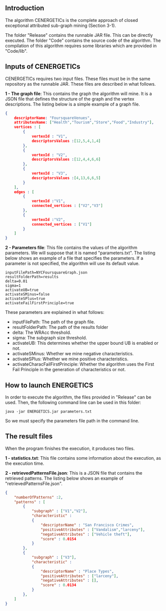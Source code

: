 ## Introduction
The algorithm CENERGETICs is the complete approach of closed exceptional attributed sub-graph mining (Section 3-1).  

The folder "Release" contains the runnable JAR file. This can be directly executed. The folder "Code" contains the source code of the algorithm.  The compilation of this algorithm requires some libraries which are provided in "Code/lib".

## Inputs of CENERGETICs
CENERGETICs requires two input files. These files must be in the same repository as the runnable JAR. These files are described in what follows.

**1 - The graph file**: This contains the graph the algorithm will mine. It is a JSON file that defines the structure of the graph and the vertex descriptions. The listing below is a simple example of a graph file.
```json
{
	descriptorName: "FoursquareVenues",
	attributesName: ["Health","Tourism","Store","Food","Industry"],
	vertices : [
		{
			vertexId : "V1",
			descriptorsValues :[12,5,4,1,4]
		},
		{
			vertexId : "V2",
			descriptorsValues :[12,4,4,6,6]
		},
		{
			vertexId : "V3",
			descriptorsValues :[4,13,6,6,5]
		}
	],
	edges : [
		{
			vertexId :"V1",
			connected_vertices : ["V2","V3"]
		},
		{
			vertexId :"V2",
			connected_vertices : ["V1"]
		}
	]
}
```

**2 - Parameters file**: This file contains the values of the algorithm parameters. We will suppose that it is named "parameters.txt". The listing below shows an example of a file that specifies the parameters. If a parameter is not specified, the algorithm will use its default value. 
```
inputFilePath=NYCFoursquareGraph.json
resultFolderPath=results
delta=0.01
sigma=1
activateUB=true
activateSMinus=false
activateSPlus=true
activateFailFirstPrinciple=true
```
These parameters are explained in what follows:
- inputFilePath: The path of the graph file.
- resultFolderPath: The path of the results folder
- delta: The WRAcc threshold.
- sigma: The subgraph size threshold.
- activateUB: This determines whether the upper bound UB is enabled or not.
- activateSMinus: Whether we mine negative characteristics.
- activateSPlus: Whether we mine positive characteristics.
- activateCharacFailFirstPrinciple: Whether the algorithm uses the First Fail Principle in the generation of characteristics or not.

## How to launch ENERGETICS
In order to execute the algorithm, the files provided in "Release" can be used. Then, the following command line can be used in this folder:
```
java -jar ENERGETICS.jar parameters.txt
```

So we must specify the parameters file path in the command line.

## The result files
When the program finishes the execution, it produces two files.

**1 - statistics.txt**: This file contains some information about the execution, as the execution time.

**2 - retrievedPatternsFile.json**: This is a JSON file that contains the retrieved patterns. The listing below shows an example of "retrievedPatternsFile.json".

```json
{
	"numberOfPatterns" :2,
	"patterns" : [
		{
			"subgraph" : ["V1","V2"],
			"characteristic" : 
			{
				"descriptorName" : "San Francisco Crimes",
				"positiveAttributes" : ["Vandalism","larceny"],
				"negativeAttributes" : ["Vehicle theft"],
				"score" : 0.0154
			}
		},
		{
			"subgraph" : ["V3"],
			"characteristic" : 
			{
				"descriptorName" : "Place Types",
				"positiveAttributes" : ["larceny"],
				"negativeAttributes" : [],
				"score" : 0.0134
			}
		},
	]
}
```